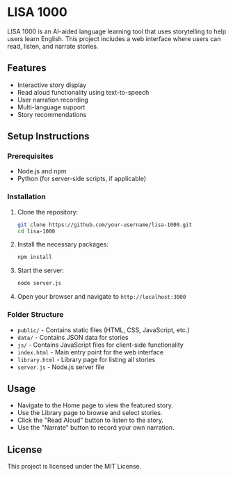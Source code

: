 # LISA 1000

LISA 1000 is an AI-aided language learning tool that uses storytelling to help users learn English. This project includes a web interface where users can read, listen, and narrate stories.

## Features

- Interactive story display
- Read aloud functionality using text-to-speech
- User narration recording
- Multi-language support
- Story recommendations

## Setup Instructions

### Prerequisites

- Node.js and npm
- Python (for server-side scripts, if applicable)

### Installation

1. Clone the repository:

    ```bash
    git clone https://github.com/your-username/lisa-1000.git
    cd lisa-1000
    ```

2. Install the necessary packages:

    ```bash
    npm install
    ```

3. Start the server:

    ```bash
    node server.js
    ```

4. Open your browser and navigate to `http://localhost:3000`

### Folder Structure

- `public/` - Contains static files (HTML, CSS, JavaScript, etc.)
- `data/` - Contains JSON data for stories
- `js/` - Contains JavaScript files for client-side functionality
- `index.html` - Main entry point for the web interface
- `library.html` - Library page for listing all stories
- `server.js` - Node.js server file

## Usage

- Navigate to the Home page to view the featured story.
- Use the Library page to browse and select stories.
- Click the "Read Aloud" button to listen to the story.
- Use the "Narrate" button to record your own narration.

## License

This project is licensed under the MIT License.

